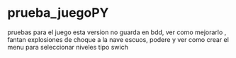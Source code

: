 # prueba_juegoPY
 pruebas para el juego
esta version no guarda en bdd, ver como mejorarlo , fantan explosiones de choque a la nave
escuos, podere y ver como crear el menu para seleccionar niveles tipo swich